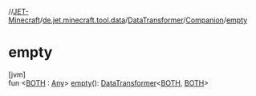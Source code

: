 //[JET-Minecraft](../../../../index.md)/[de.jet.minecraft.tool.data](../../index.md)/[DataTransformer](../index.md)/[Companion](index.md)/[empty](empty.md)

# empty

[jvm]\
fun &lt;[BOTH](empty.md) : [Any](https://kotlinlang.org/api/latest/jvm/stdlib/kotlin/-any/index.html)&gt; [empty](empty.md)(): [DataTransformer](../index.md)&lt;[BOTH](empty.md), [BOTH](empty.md)&gt;
